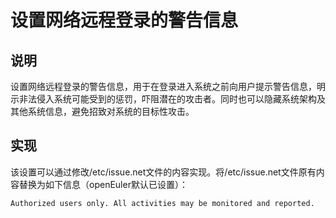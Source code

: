 # 设置网络远程登录的警告信息<a name="ZH-CN_TOPIC_0192977558"></a>

## 说明<a name="zh-cn_topic_0152100357_s405934b94bfb4a5091cc5e4e692cdaa2"></a>

设置网络远程登录的警告信息，用于在登录进入系统之前向用户提示警告信息，明示非法侵入系统可能受到的惩罚，吓阻潜在的攻击者。同时也可以隐藏系统架构及其他系统信息，避免招致对系统的目标性攻击。

## 实现<a name="zh-cn_topic_0152100357_sdff323ee86224cafb92c7bb2196483ea"></a>

该设置可以通过修改/etc/issue.net文件的内容实现。将/etc/issue.net文件原有内容替换为如下信息（openEuler默认已设置）：

```
Authorized users only. All activities may be monitored and reported. 
```

